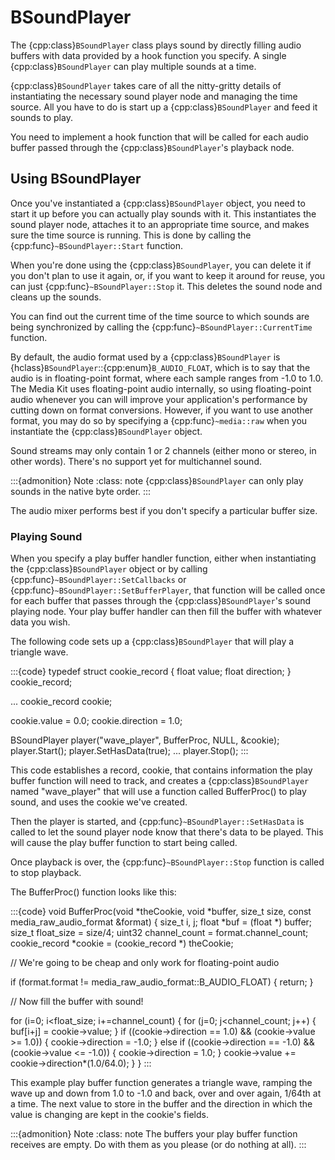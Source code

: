 # BSoundPlayer

The {cpp:class}`BSoundPlayer` class plays sound by directly filling audio
buffers with data provided by a hook function you specify. A single
{cpp:class}`BSoundPlayer` can play multiple sounds at a time.

{cpp:class}`BSoundPlayer` takes care of all the nitty-gritty details of
instantiating the necessary sound player node and managing the time source.
All you have to do is start up a {cpp:class}`BSoundPlayer` and feed it
sounds to play.

You need to implement a hook function that will be called for each audio
buffer passed through the {cpp:class}`BSoundPlayer`'s playback node.

## Using BSoundPlayer

Once you've instantiated a {cpp:class}`BSoundPlayer` object, you need to
start it up before you can actually play sounds with it. This instantiates
the sound player node, attaches it to an appropriate time source, and makes
sure the time source is running. This is done by calling the
{cpp:func}`~BSoundPlayer::Start` function.

When you're done using the {cpp:class}`BSoundPlayer`, you can delete it if
you don't plan to use it again, or, if you want to keep it around for
reuse, you can just {cpp:func}`~BSoundPlayer::Stop` it. This deletes the
sound node and cleans up the sounds.

You can find out the current time of the time source to which sounds are
being synchronized by calling the {cpp:func}`~BSoundPlayer::CurrentTime`
function.

By default, the audio format used by a {cpp:class}`BSoundPlayer` is
{hclass}`BSoundPlayer`::{cpp:enum}`B_AUDIO_FLOAT`, which is to say that the
audio is in floating-point format, where each sample ranges from -1.0 to
1.0. The Media Kit uses floating-point audio internally, so using
floating-point audio whenever you can will improve your application's
performance by cutting down on format conversions. However, if you want to
use another format, you may do so by specifying a {cpp:func}`~media::raw`
when you instantiate the {cpp:class}`BSoundPlayer` object.

Sound streams may only contain 1 or 2 channels (either mono or stereo, in
other words). There's no support yet for multichannel sound.

:::{admonition} Note
:class: note
{cpp:class}`BSoundPlayer` can only play sounds in the native byte order.
:::

The audio mixer performs best if you don't specify a particular buffer
size.

### Playing Sound

When you specify a play buffer handler function, either when instantiating
the {cpp:class}`BSoundPlayer` object or by calling
{cpp:func}`~BSoundPlayer::SetCallbacks` or
{cpp:func}`~BSoundPlayer::SetBufferPlayer`, that function will be called
once for each buffer that passes through the {cpp:class}`BSoundPlayer`'s
sound playing node. Your play buffer handler can then fill the buffer with
whatever data you wish.

The following code sets up a {cpp:class}`BSoundPlayer` that will play a
triangle wave.

:::{code}
typedef struct cookie_record {
   float value;
   float direction;
} cookie_record;

...
cookie_record cookie;

cookie.value = 0.0;
cookie.direction = 1.0;

BSoundPlayer player("wave_player", BufferProc, NULL, &cookie);
player.Start();
player.SetHasData(true);
...
player.Stop();
:::

This code establishes a record, cookie, that contains information the play
buffer function will need to track, and creates a {cpp:class}`BSoundPlayer`
named "wave_player" that will use a function called BufferProc() to play
sound, and uses the cookie we've created.

Then the player is started, and {cpp:func}`~BSoundPlayer::SetHasData` is
called to let the sound player node know that there's data to be played.
This will cause the play buffer function to start being called.

Once playback is over, the {cpp:func}`~BSoundPlayer::Stop` function is
called to stop playback.

The BufferProc() function looks like this:

:::{code}
void BufferProc(void *theCookie, void *buffer, size_t size,
            const media_raw_audio_format &format) {
   size_t i, j;
   float *buf = (float *) buffer;
   size_t float_size = size/4;
   uint32 channel_count = format.channel_count;
   cookie_record *cookie = (cookie_record *) theCookie;

   // We're going to be cheap and only work for floating-point audio

   if (format.format != media_raw_audio_format::B_AUDIO_FLOAT) {
      return;
   }

   // Now fill the buffer with sound!

   for (i=0; i<float_size; i+=channel_count) {
      for (j=0; j<channel_count; j++) {
         buf[i+j] = cookie->value;
      }
      if ((cookie->direction == 1.0) && (cookie->value >= 1.0)) {
         cookie->direction = -1.0;
      }
      else if ((cookie->direction == -1.0) && (cookie->value <= -1.0)) {
         cookie->direction = 1.0;
      }
      cookie->value += cookie->direction*(1.0/64.0);
   }
}
:::

This example play buffer function generates a triangle wave, ramping the
wave up and down from 1.0 to -1.0 and back, over and over again, 1/64th at
a time. The next value to store in the buffer and the direction in which
the value is changing are kept in the cookie's fields.

:::{admonition} Note
:class: note
The buffers your play buffer function receives are empty. Do with them as
you please (or do nothing at all).
:::
